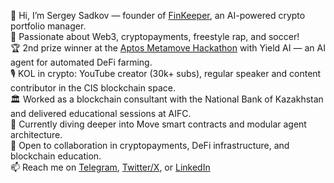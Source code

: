 👋 Hi, I’m Sergey Sadkov — founder of [FinKeeper](https://github.com/finkeeper), an AI-powered crypto portfolio manager.  
👀 Passionate about Web3, cryptopayments, freestyle rap, and soccer!  
🏆 2nd prize winner at the [Aptos Metamove Hackathon](https://devfolio.co/projects/yield-ai-8e7b) with Yield AI — an AI agent for automated DeFi farming.  
🎙️ KOL in crypto: YouTube creator (30k+ subs), regular speaker and content contributor in the CIS blockchain space.  
🏛️ Worked as a blockchain consultant with the National Bank of Kazakhstan and delivered educational sessions at AIFC.  
🌱 Currently diving deeper into Move smart contracts and modular agent architecture.  
💞️ Open to collaboration in cryptopayments, DeFi infrastructure, and blockchain education.  
📫 Reach me on [Telegram](https://t.me/ssadkov), [Twitter/X](https://x.com/ssadkov), or [LinkedIn](https://www.linkedin.com/in/ssadkov/)
